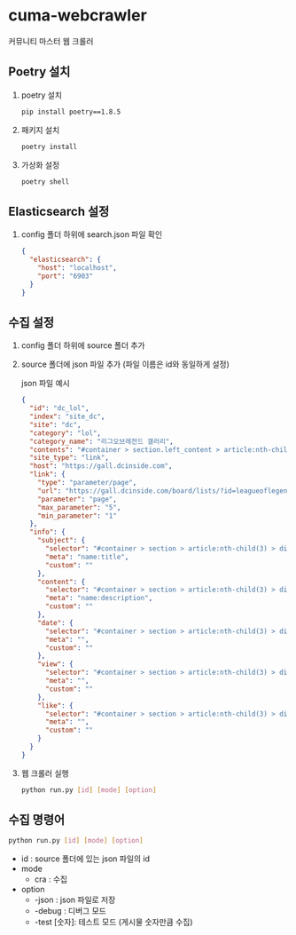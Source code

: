 # cuma-webcrawler

커뮤니티 마스터 웹 크롤러

## Poetry 설치

1. poetry 설치

   ```bash
   pip install poetry==1.8.5
   ```

2. 패키지 설치

   ```bash
   poetry install
   ```

3. 가상화 설정

   ```bash
   poetry shell
   ```

## Elasticsearch 설정

1. config 폴더 하위에 search.json 파일 확인

   ```json
   {
     "elasticsearch": {
       "host": "localhost",
       "port": "6903"
     }
   }
   ```

## 수집 설정

1. config 폴더 하위에 source 폴더 추가
2. source 폴더에 json 파일 추가 (파일 이름은 id와 동일하게 설정)

   json 파일 예시

   ```json
   {
     "id": "dc_lol",
     "index": "site_dc",
     "site": "dc",
     "category": "lol",
     "category_name": "리그오브레전드 갤러리",
     "contents": "#container > section.left_content > article:nth-child(3) > div.gall_listwrap.list > table > tbody",
     "site_type": "link",
     "host": "https://gall.dcinside.com",
     "link": {
       "type": "parameter/page",
       "url": "https://gall.dcinside.com/board/lists/?id=leagueoflegends6",
       "parameter": "page",
       "max_parameter": "5",
       "min_parameter": "1"
     },
     "info": {
       "subject": {
         "selector": "#container > section > article:nth-child(3) > div.view_content_wrap > header > div > h3 > span.title_subject",
         "meta": "name:title",
         "custom": ""
       },
       "content": {
         "selector": "#container > section > article:nth-child(3) > div.view_content_wrap > div > div.inner.clear > div.writing_view_box",
         "meta": "name:description",
         "custom": ""
       },
       "date": {
         "selector": "#container > section > article:nth-child(3) > div.view_content_wrap > header > div > div > div.fl > span.gall_date",
         "meta": "",
         "custom": ""
       },
       "view": {
         "selector": "#container > section > article:nth-child(3) > div.view_content_wrap > header > div > div > div.fr > span.gall_count",
         "meta": "",
         "custom": ""
       },
       "like": {
         "selector": "#container > section > article:nth-child(3) > div.view_content_wrap > div > div.positionr > div.btn_recommend_box.recomuse_y.morebox > div.inner_box > div:nth-child(1) > div > p:nth-child(1)",
         "meta": "",
         "custom": ""
       }
     }
   }
   ```

3. 웹 크롤러 실행

   ```bash
   python run.py [id] [mode] [option]
   ```

## 수집 명령어

```bash
python run.py [id] [mode] [option]
```

- id : source 폴더에 있는 json 파일의 id
- mode
  - cra : 수집
- option
  - -json : json 파일로 저장
  - -debug : 디버그 모드
  - -test [숫자]: 테스트 모드 (게시물 숫자만큼 수집)
